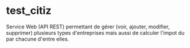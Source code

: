 # test_citiz
Service Web (API REST) permettant de gérer (voir, ajouter, modifier, supprimer) plusieurs types d'entreprises mais aussi de calculer l'impot du par chacune d'entre elles.
